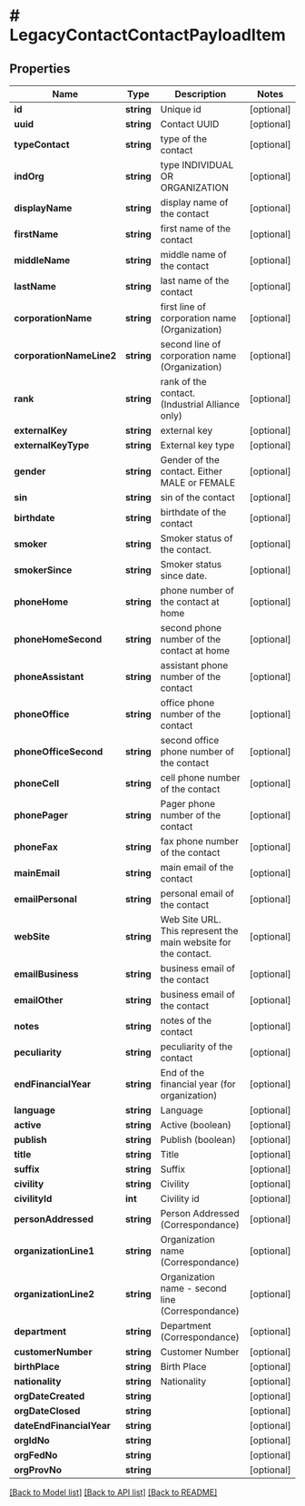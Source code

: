 # # LegacyContactContactPayloadItem

## Properties

Name | Type | Description | Notes
------------ | ------------- | ------------- | -------------
**id** | **string** | Unique id | [optional] 
**uuid** | **string** | Contact UUID | [optional] 
**typeContact** | **string** | type of the contact | [optional] 
**indOrg** | **string** | type INDIVIDUAL OR ORGANIZATION | [optional] 
**displayName** | **string** | display name of the contact | [optional] 
**firstName** | **string** | first name of the contact | [optional] 
**middleName** | **string** | middle name of the contact | [optional] 
**lastName** | **string** | last name of the contact | [optional] 
**corporationName** | **string** | first line of corporation name (Organization) | [optional] 
**corporationNameLine2** | **string** | second line of corporation name (Organization) | [optional] 
**rank** | **string** | rank of the contact. (Industrial Alliance only) | [optional] 
**externalKey** | **string** | external key | [optional] 
**externalKeyType** | **string** | External key type | [optional] 
**gender** | **string** | Gender of the contact. Either MALE or FEMALE | [optional] 
**sin** | **string** | sin of the contact | [optional] 
**birthdate** | **string** | birthdate of the contact | [optional] 
**smoker** | **string** | Smoker status of the contact. | [optional] 
**smokerSince** | **string** | Smoker status since date. | [optional] 
**phoneHome** | **string** | phone number of the contact at home | [optional] 
**phoneHomeSecond** | **string** | second phone number of the contact at home | [optional] 
**phoneAssistant** | **string** | assistant phone number of the contact | [optional] 
**phoneOffice** | **string** | office phone number of the contact | [optional] 
**phoneOfficeSecond** | **string** | second office phone number of the contact | [optional] 
**phoneCell** | **string** | cell phone number of the contact | [optional] 
**phonePager** | **string** | Pager phone number of the contact | [optional] 
**phoneFax** | **string** | fax phone number of the contact | [optional] 
**mainEmail** | **string** | main email of the contact | [optional] 
**emailPersonal** | **string** | personal email of the contact | [optional] 
**webSite** | **string** | Web Site URL. This represent the main website for the contact. | [optional] 
**emailBusiness** | **string** | business email of the contact | [optional] 
**emailOther** | **string** | business email of the contact | [optional] 
**notes** | **string** | notes of the contact | [optional] 
**peculiarity** | **string** | peculiarity of the contact | [optional] 
**endFinancialYear** | **string** | End of the financial year (for organization) | [optional] 
**language** | **string** | Language | [optional] 
**active** | **string** | Active (boolean) | [optional] 
**publish** | **string** | Publish (boolean) | [optional] 
**title** | **string** | Title | [optional] 
**suffix** | **string** | Suffix | [optional] 
**civility** | **string** | Civility | [optional] 
**civilityId** | **int** | Civility id | [optional] 
**personAddressed** | **string** | Person Addressed (Correspondance) | [optional] 
**organizationLine1** | **string** | Organization name (Correspondance) | [optional] 
**organizationLine2** | **string** | Organization name - second line (Correspondance) | [optional] 
**department** | **string** | Department (Correspondance) | [optional] 
**customerNumber** | **string** | Customer Number | [optional] 
**birthPlace** | **string** | Birth Place | [optional] 
**nationality** | **string** | Nationality | [optional] 
**orgDateCreated** | **string** |  | [optional] 
**orgDateClosed** | **string** |  | [optional] 
**dateEndFinancialYear** | **string** |  | [optional] 
**orgIdNo** | **string** |  | [optional] 
**orgFedNo** | **string** |  | [optional] 
**orgProvNo** | **string** |  | [optional] 

[[Back to Model list]](../../README.md#documentation-for-models) [[Back to API list]](../../README.md#documentation-for-api-endpoints) [[Back to README]](../../README.md)


